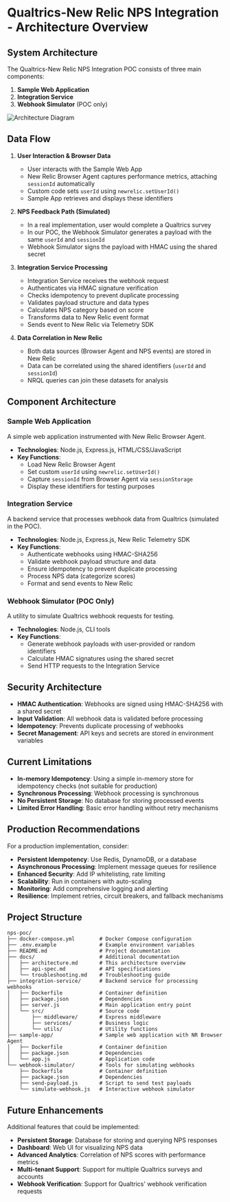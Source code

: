 # Qualtrics-New Relic NPS Integration - Architecture Overview

## System Architecture

The Qualtrics-New Relic NPS Integration POC consists of three main components:

1. **Sample Web Application**
2. **Integration Service**
3. **Webhook Simulator** (POC only)

![Architecture Diagram](./images/architecture-diagram.png)

## Data Flow

1. **User Interaction & Browser Data**
   - User interacts with the Sample Web App
   - New Relic Browser Agent captures performance metrics, attaching `sessionId` automatically
   - Custom code sets `userId` using `newrelic.setUserId()`
   - Sample App retrieves and displays these identifiers

2. **NPS Feedback Path (Simulated)**
   - In a real implementation, user would complete a Qualtrics survey
   - In our POC, the Webhook Simulator generates a payload with the same `userId` and `sessionId`
   - Webhook Simulator signs the payload with HMAC using the shared secret

3. **Integration Service Processing**
   - Integration Service receives the webhook request
   - Authenticates via HMAC signature verification
   - Checks idempotency to prevent duplicate processing
   - Validates payload structure and data types
   - Calculates NPS category based on score
   - Transforms data to New Relic event format
   - Sends event to New Relic via Telemetry SDK

4. **Data Correlation in New Relic**
   - Both data sources (Browser Agent and NPS events) are stored in New Relic
   - Data can be correlated using the shared identifiers (`userId` and `sessionId`)
   - NRQL queries can join these datasets for analysis

## Component Architecture

### Sample Web Application

A simple web application instrumented with New Relic Browser Agent.

- **Technologies**: Node.js, Express.js, HTML/CSS/JavaScript
- **Key Functions**:
  - Load New Relic Browser Agent
  - Set custom `userId` using `newrelic.setUserId()`
  - Capture `sessionId` from Browser Agent via `sessionStorage`
  - Display these identifiers for testing purposes

### Integration Service

A backend service that processes webhook data from Qualtrics (simulated in the POC).

- **Technologies**: Node.js, Express.js, New Relic Telemetry SDK
- **Key Functions**:
  - Authenticate webhooks using HMAC-SHA256
  - Validate webhook payload structure and data
  - Ensure idempotency to prevent duplicate processing
  - Process NPS data (categorize scores)
  - Format and send events to New Relic

### Webhook Simulator (POC Only)

A utility to simulate Qualtrics webhook requests for testing.

- **Technologies**: Node.js, CLI tools
- **Key Functions**:
  - Generate webhook payloads with user-provided or random identifiers
  - Calculate HMAC signatures using the shared secret
  - Send HTTP requests to the Integration Service

## Security Architecture

- **HMAC Authentication**: Webhooks are signed using HMAC-SHA256 with a shared secret
- **Input Validation**: All webhook data is validated before processing
- **Idempotency**: Prevents duplicate processing of webhooks
- **Secret Management**: API keys and secrets are stored in environment variables

## Current Limitations

- **In-memory Idempotency**: Using a simple in-memory store for idempotency checks (not suitable for production)
- **Synchronous Processing**: Webhook processing is synchronous
- **No Persistent Storage**: No database for storing processed events
- **Limited Error Handling**: Basic error handling without retry mechanisms

## Production Recommendations

For a production implementation, consider:

- **Persistent Idempotency**: Use Redis, DynamoDB, or a database
- **Asynchronous Processing**: Implement message queues for resilience
- **Enhanced Security**: Add IP whitelisting, rate limiting
- **Scalability**: Run in containers with auto-scaling
- **Monitoring**: Add comprehensive logging and alerting
- **Resilience**: Implement retries, circuit breakers, and fallback mechanisms

## Project Structure

```
nps-poc/
├── docker-compose.yml        # Docker Compose configuration
├── .env.example              # Example environment variables
├── README.md                 # Project documentation
├── docs/                     # Additional documentation
│   ├── architecture.md       # This architecture overview
│   ├── api-spec.md           # API specifications
│   └── troubleshooting.md    # Troubleshooting guide
├── integration-service/      # Backend service for processing webhooks
│   ├── Dockerfile            # Container definition
│   ├── package.json          # Dependencies
│   ├── server.js             # Main application entry point
│   └── src/                  # Source code
│       ├── middleware/       # Express middleware
│       ├── services/         # Business logic
│       └── utils/            # Utility functions
├── sample-app/               # Sample web application with NR Browser Agent
│   ├── Dockerfile            # Container definition
│   ├── package.json          # Dependencies
│   └── app.js                # Application code
└── webhook-simulator/        # Tools for simulating webhooks
    ├── Dockerfile            # Container definition
    ├── package.json          # Dependencies
    ├── send-payload.js       # Script to send test payloads
    └── simulate-webhook.js   # Interactive webhook simulator
```

## Future Enhancements

Additional features that could be implemented:

- **Persistent Storage**: Database for storing and querying NPS responses
- **Dashboard**: Web UI for visualizing NPS data
- **Advanced Analytics**: Correlation of NPS scores with performance metrics
- **Multi-tenant Support**: Support for multiple Qualtrics surveys and accounts
- **Webhook Verification**: Support for Qualtrics' webhook verification requests